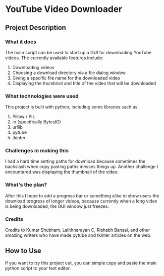 # YouTube Video Downloader
## Project Description
### What it does
The main script can be used to start up a GUI for downloading YouTube videos. The currently available features include:
1. Downloading videos
2. Choosing a download directory via a file dialog window
3. Giving a specific file name for the downloaded video
4. Displaying the thumbnail and title of the video that will be downloaded

### What technologies were used
This project is built with python, including some libraries such as:
1. Pillow / PIL
2. io (specifically BytesIO)
3. urllib
4. pytube
5. tkinter

### Challenges in making this
I had a hard time setting paths for download because sometimes the backslash when copy pasting paths messes things up. Another challenge I encountered was displaying the thumbnail of the video.

### What's the plan?
After this I hope to add a progress bar or something alike to show users the download progress of longer videos, because currently when a long video is being downloaded, the GUI window just freezes.

### Credits
Credits to Kumar Shubham, Lalithnarayan C, Rishabh Bansal, and other amazing writers who have made pytube and tkinter articles on the web.

## How to Use
If you want to try this project out, you can simple copy and paste the main python script to your text editor.
